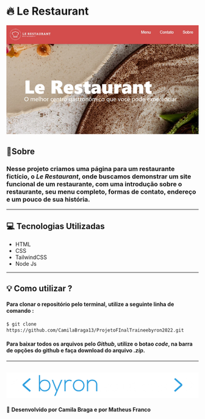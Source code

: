 # 🔥 Le Restaurant 
![banner](/img/banner_readme.jpeg)

## 📄Sobre

### Nesse projeto criamos uma página para um restaurante fictício, o _Le Restaurant_, onde buscamos demonstrar um site funcional de um restaurante, com uma introdução sobre o restaurante, seu menu completo, formas de contato, endereço e um pouco de sua história.

---

## 💻 Tecnologias Utilizadas

- HTML
- CSS
- TailwindCSS
- Node Js
---
## 💡 Como utilizar ?
#### Para clonar o repositório pelo terminal, utilize a seguinte linha de comando : 
```
$ git clone https://github.com/CamilaBraga13/ProjetoFInalTraineebyron2022.git
```
#### Para baixar todos os arquivos pelo _Github_, utilize o botao **_code_**, na barra de opções do github e faça download do arquivo _.zip_.

---
![byron](/img/byron.png)
---

🚀 **Desenvolvido por Camila Braga e por Matheus Franco**
